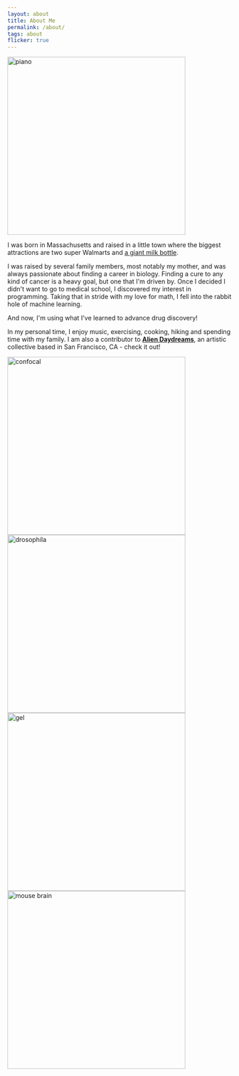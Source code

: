 ```yaml
---
layout: about
title: About Me
permalink: /about/
tags: about
flicker: true
---
```


<!-- ![piano](http://sawanp813.github.io/images/piano.png "a title") -->
<img src="http://sawanp813.github.io/images/piano.png" alt="piano" width="400" align="center" />


I was born in Massachusetts and raised in a little town where the biggest attractions are two super Walmarts and [a giant milk bottle]('https://www.facebook.com/THEMILKBOTTLE/'). 

I was raised by several family members, most notably my mother, and was always passionate about finding a career in biology. Finding a cure to any kind of cancer is a heavy goal, but one that I'm driven by. Once I decided I didn't want to go to medical school, I discovered my interest in programming. Taking that in stride with my love for math, I fell into the rabbit hole of machine learning. 

And now, I'm using what I've learned to advance drug discovery!

In my personal time, I enjoy music, exercising, cooking, hiking and spending time with my family. I am also a contributor to [**Alien Daydreams**](https://www.aliendaydreams.life/), an artistic collective based in San Francisco, CA - check it out!

<!-- ![Confocal](http://sawanp813.github.io/images/confocal.png "a title") -->
<img src="http://sawanp813.github.io/images/confocal.png" alt="confocal" width="400" align="center" />

<!-- ![Drosophila](http://sawanp813.github.io/images/drosophila.JPG "a title") -->
<img src="http://sawanp813.github.io/images/drosophila.JPG" alt="drosophila" width="400" align="center" />

<!-- ![Gel](http://sawanp813.github.io/images/gel.png "a title") -->
<img src="http://sawanp813.github.io/images/gel.png" alt="gel" width="400" align="center" />

<!-- ![Mouse brain](http://sawanp813.github.io/images/mouse_brain.png "a title") -->
<img src="http://sawanp813.github.io/images/mouse_brain.png" alt="mouse brain" width="400" align="center" />



<!-- [Resume](https://github.com/sawanp813/sawanp813.github.io/blob/9d865708970dc5f183d90103fb23d452bdfba5ea/Sawan's%20Resume.pdf) -->

<style>
.post-header, #talks, #workshops {
  text-align: center; /* Want the About Page header to be in the middle */
}
</style>
